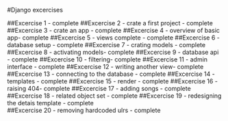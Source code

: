 #Django excercises

##Excercise 1 - complete
##Excercise 2 - crate a first project - complete
##Excercise 3 - crate an app - complete
##Excercise 4 - overview of basic app- complete
##Excercise 5 - views complete - complete
##Excercise 6 - database setup - complete
##Excercise 7 - crating models - complete 
##Excercise 8 - activating models- complete 
##Excercise 9 - database api - complete 
##Excercise 10 - filtering- complete 
##Excercise 11 - admin interface - complete 
##Excercise 12 - writing another view- complete 
##Excercise 13 - connecting to the database - complete 
##Excercise 14 - templates - complete 
##Excercise 15 - render - complete 
##Excercise 16 - raising 404- complete 
##Excercise 17 - adding songs - complete 
##Excercise 18 - related object set - complete
##Excercise 19 - redesigning the detais template - complete  
##Excercise 20 - removing hardcoded ulrs - complete  
